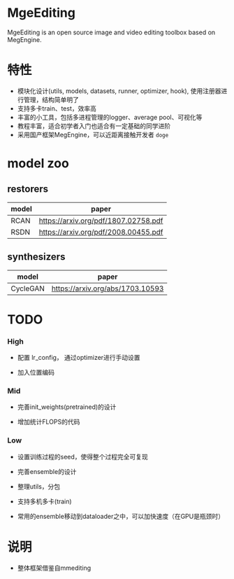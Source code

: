 # MgeEditing
MgeEditing is an open source image and video editing toolbox based on MegEngine.

# 特性
* 模块化设计(utils, models, datasets, runner, optimizer, hook), 使用注册器进行管理，结构简单明了
* 支持多卡train、test，效率高
* 丰富的小工具，包括多进程管理的logger、average pool、可视化等
* 教程丰富，适合初学者入门也适合有一定基础的同学进阶
* 采用国产框架MegEngine，可以近距离接触开发者 `doge`
# model zoo
## restorers

|  model    |  paper    |
| ---- | ---- |
| RCAN | https://arxiv.org/pdf/1807.02758.pdf |
|   RSDN   |   https://arxiv.org/pdf/2008.00455.pdf   |


## synthesizers
|  model    |  paper    |
| ---- | ---- |
|   CycleGAN   |   https://arxiv.org/abs/1703.10593   |

# TODO

### High
* 配置 lr_config， 通过optimizer进行手动设置

* 加入位置编码

### Mid
* 完善init_weights(pretrained)的设计

* 增加统计FLOPS的代码

### Low
* 设置训练过程的seed，使得整个过程完全可复现

* 完善ensemble的设计

* 整理utils，分包

* 支持多机多卡(train)

* 常用的ensemble移动到dataloader之中，可以加快速度（在GPU是瓶颈时）

# 说明
* 整体框架借鉴自mmediting
